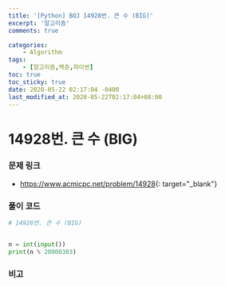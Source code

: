 ```yaml
---
title: '[Python] BOJ 14928번. 큰 수 (BIG)'
excerpt: '알고리즘'
comments: true

categories:
    - Algorithm
tags:
    - [알고리즘,백준,파이썬]
toc: true
toc_sticky: true
date: 2020-05-22 02:17:04 -0400
last_modified_at: 2020-05-22T02:17:04+08:00
---
```


# 14928번. 큰 수 (BIG)

### 문제 링크

-   <https://www.acmicpc.net/problem/14928>{: target="\_blank"}

### 풀이 코드

```python
# 14928번. 큰 수 (BIG)


n = int(input())
print(n % 20000303)
```

### 비고
